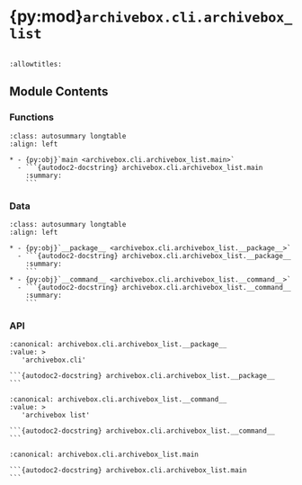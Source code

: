 # {py:mod}`archivebox.cli.archivebox_list`

```{py:module} archivebox.cli.archivebox_list
```

```{autodoc2-docstring} archivebox.cli.archivebox_list
:allowtitles:
```

## Module Contents

### Functions

````{list-table}
:class: autosummary longtable
:align: left

* - {py:obj}`main <archivebox.cli.archivebox_list.main>`
  - ```{autodoc2-docstring} archivebox.cli.archivebox_list.main
    :summary:
    ```
````

### Data

````{list-table}
:class: autosummary longtable
:align: left

* - {py:obj}`__package__ <archivebox.cli.archivebox_list.__package__>`
  - ```{autodoc2-docstring} archivebox.cli.archivebox_list.__package__
    :summary:
    ```
* - {py:obj}`__command__ <archivebox.cli.archivebox_list.__command__>`
  - ```{autodoc2-docstring} archivebox.cli.archivebox_list.__command__
    :summary:
    ```
````

### API

````{py:data} __package__
:canonical: archivebox.cli.archivebox_list.__package__
:value: >
   'archivebox.cli'

```{autodoc2-docstring} archivebox.cli.archivebox_list.__package__
```

````

````{py:data} __command__
:canonical: archivebox.cli.archivebox_list.__command__
:value: >
   'archivebox list'

```{autodoc2-docstring} archivebox.cli.archivebox_list.__command__
```

````

````{py:function} main(args: typing.Optional[typing.List[str]] = None, stdin: typing.Optional[typing.IO] = None, pwd: typing.Optional[str] = None) -> None
:canonical: archivebox.cli.archivebox_list.main

```{autodoc2-docstring} archivebox.cli.archivebox_list.main
```
````
